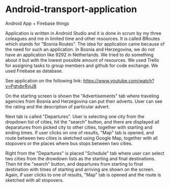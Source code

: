# Android-transport-application
Android App + Firebase things

<p>Application is written in Android Studio and it is done in scrum by my three coleagues and me in limited time and other resources. It is called BRoutes which stands for "Bosnia Routes". The idea for application came because of the need for such an application. In Bosnia and Herzegovina, we do not have an application like 9292 in Netherlands. We tried to do something about it but with the lowest possible amount of resources. We used Trello for assigning tasks to group members and github for code exchange. We used Firebase as database.</p>

<p>See application on the following link: <a href = "https://www.youtube.com/watch?v=PgtvbrRvjJ8">https://www.youtube.com/watch?v=PgtvbrRvjJ8</a></p>

<p>On the starting screen is shown the "Advertisements" tab where traveling agencies from Bosnia and Herzegovina can put their adverts. User can see the rating and the description of particular advert.</p>
<p>Next tab is called "Departures". User is selecting one city from the dropdown list of cities, hit the "search" button, and there are displayed all deparatures from picked city to other cities, together with starting and ending times. If user clicks on one of results, "Map" tab is opened, and route between two cities is sketched using Google Map, together with all stopovers or the places where bus stops between two cities.<p>
<p>Right from the "Departures" is placed "Schedule" tab where user can select two cities from the drowdown lists as the starting and final destinations. Then hit the "search" button, and departures from starting to final destination with times of starting and arriving are shown on the screen. Again, if user clicks to one of results, "Map" tab is opened and the route is sketched with all stopovers.</p>


